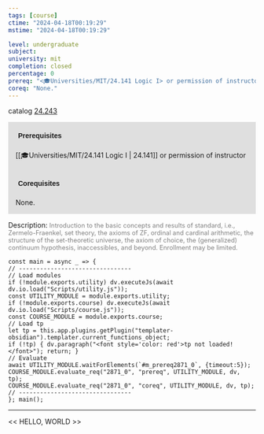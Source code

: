 ```yaml
---
tags: [course]
ctime: "2024-04-18T00:19:29"
mstime: "2024-04-18T00:19:29"

level: undergraduate
subject: 
university: mit
completion: closed
percentage: 0
prereq: "<🎓Universities/MIT/24.141 Logic I> or permission of instructor"
coreq: "None."
---
```


catalog [24.243](http://student.mit.edu/catalog/m24a.html#24.243)

<span style="display: block; padding: 15px; background-color: rgb(100, 100, 100, 0.2);"><font id="m_prereq2871_0" style="display: block; font-family: Arial, sans-serif; font-weight: bold; padding: 5px">Prerequisites</font><br><span id="prereq2871_0">[[🎓Universities/MIT/24.141 Logic I | 24.141]] or permission of instructor</span></span>
<span style="display: block; padding: 15px; background-color: rgb(100, 100, 100, 0.2);"><font id="m_coreq2871_0" style="display: block; font-family: Arial, sans-serif; font-weight: bold; padding: 5px">Corequisites</font><br><span id="coreq2871_0">None.</span></span>

<font style="">Description:</font>
<font style="color: grey; font-size: 0.8rem;">Introduction to the basic concepts and results of standard, i.e., Zermelo-Fraenkel, set theory, the axioms of ZF, ordinal and cardinal arithmetic, the structure of the set-theoretic universe, the axiom of choice, the (generalized) continuum hypothesis, inaccessibles, and beyond. Enrollment may be limited.</font>

```dataviewjs
const main = async _ => {
// --------------------------------
// Load modules
if (!module.exports.utility) dv.executeJs(await dv.io.load("Scripts/utility.js"));
const UTILITY_MODULE = module.exports.utility;
if (!module.exports.course) dv.executeJs(await dv.io.load("Scripts/course.js"));
const COURSE_MODULE = module.exports.course;
// Load tp
let tp = this.app.plugins.getPlugin("templater-obsidian").templater.current_functions_object;
if (!tp) { dv.paragraph("<font style='color: red'>tp not loaded!</font>"); return; }
// Evaluate
await UTILITY_MODULE.waitForElements(`#m_prereq2871_0`, {timeout:5});
COURSE_MODULE.evaluate_req("2871_0", "prereq", UTILITY_MODULE, dv, tp);
COURSE_MODULE.evaluate_req("2871_0", "coreq", UTILITY_MODULE, dv, tp);
// --------------------------------
}; main();
```

---

<< HELLO, WORLD >>
